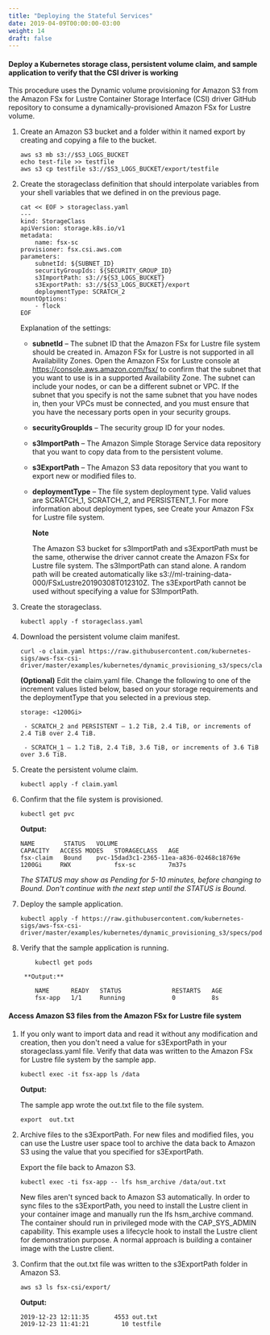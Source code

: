 ```yaml
---
title: "Deploying the Stateful Services"
date: 2019-04-09T00:00:00-03:00
weight: 14
draft: false
---
```


#### Deploy a Kubernetes storage class, persistent volume claim, and sample application to verify that the CSI driver is working

This procedure uses the Dynamic volume provisioning for Amazon S3 from the Amazon FSx for Lustre Container Storage Interface (CSI) driver GitHub repository to consume a dynamically-provisioned Amazon FSx for Lustre volume.

1. Create an Amazon S3 bucket and a folder within it named export by creating and copying a file to the bucket.
    ```
    aws s3 mb s3://$S3_LOGS_BUCKET
    echo test-file >> testfile
    aws s3 cp testfile s3://$S3_LOGS_BUCKET/export/testfile
    ```


2. Create the storageclass definition that should interpolate variables from your shell variables that we defined in on the previous page.
    ```
    cat << EOF > storageclass.yaml
    ---
    kind: StorageClass
    apiVersion: storage.k8s.io/v1
    metadata:
        name: fsx-sc
    provisioner: fsx.csi.aws.com
    parameters:
        subnetId: ${SUBNET_ID}
        securityGroupIds: ${SECURITY_GROUP_ID}
        s3ImportPath: s3://${S3_LOGS_BUCKET}
        s3ExportPath: s3://${S3_LOGS_BUCKET}/export
        deploymentType: SCRATCH_2
    mountOptions:
        - flock
    EOF
    ```

    Explanation of the settings:

    - **subnetId** – The subnet ID that the Amazon FSx for Lustre file system should be created in. Amazon FSx for Lustre is not supported in all Availability Zones. Open the Amazon FSx for Lustre console at https://console.aws.amazon.com/fsx/ to confirm that the subnet that you want to use is in a supported Availability Zone. The subnet can include your nodes, or can be a different subnet or VPC. If the subnet that you specify is not the same subnet that you have nodes in, then your VPCs must be connected, and you must ensure that you have the necessary ports open in your security groups.

    - **securityGroupIds** – The security group ID for your nodes.

    - **s3ImportPath** – The Amazon Simple Storage Service data repository that you want to copy data from to the persistent volume.

    - **s3ExportPath** – The Amazon S3 data repository that you want to export new or modified files to. 

    - **deploymentType** – The file system deployment type. Valid values are SCRATCH_1, SCRATCH_2, and PERSISTENT_1. For more information about deployment types, see Create your Amazon FSx for Lustre file system.

        **Note**

        The Amazon S3 bucket for s3ImportPath and s3ExportPath must be the same, otherwise the driver cannot create the Amazon FSx for Lustre file system. The s3ImportPath can stand alone. A random path will be created automatically like s3://ml-training-data-000/FSxLustre20190308T012310Z. The s3ExportPath cannot be used without specifying a value for S3ImportPath.

3. Create the storageclass.
    ```
    kubectl apply -f storageclass.yaml
    ```
4. Download the persistent volume claim manifest.
    ```
    curl -o claim.yaml https://raw.githubusercontent.com/kubernetes-sigs/aws-fsx-csi-driver/master/examples/kubernetes/dynamic_provisioning_s3/specs/claim.yaml
    ```
    **(Optional)** Edit the claim.yaml file. Change the following <value> to one of the increment values listed below, based on your storage requirements and the deploymentType that you selected in a previous step.

    ```
    storage: <1200Gi>
    ```

        - SCRATCH_2 and PERSISTENT – 1.2 TiB, 2.4 TiB, or increments of 2.4 TiB over 2.4 TiB.

        - SCRATCH_1 – 1.2 TiB, 2.4 TiB, 3.6 TiB, or increments of 3.6 TiB over 3.6 TiB.

5. Create the persistent volume claim.

    ```
    kubectl apply -f claim.yaml
    ```

6. Confirm that the file system is provisioned.
    ```
    kubectl get pvc
    ```

    **Output:**

    ```
    NAME        STATUS   VOLUME                                     CAPACITY   ACCESS MODES   STORAGECLASS   AGE
    fsx-claim   Bound    pvc-15dad3c1-2365-11ea-a836-02468c18769e   1200Gi     RWX            fsx-sc         7m37s
    ```

    *The STATUS may show as Pending for 5-10 minutes, before changing to Bound. Don't continue with the next step until the STATUS is Bound.*

7. Deploy the sample application.

    ```
    kubectl apply -f https://raw.githubusercontent.com/kubernetes-sigs/aws-fsx-csi-driver/master/examples/kubernetes/dynamic_provisioning_s3/specs/pod.yaml
    ```

8. Verify that the sample application is running.

    ```
        kubectl get pods
    ```
        **Output:**
    ```
        NAME      READY   STATUS              RESTARTS   AGE
        fsx-app   1/1     Running             0          8s
    ```

#### Access Amazon S3 files from the Amazon FSx for Lustre file system

1. If you only want to import data and read it without any modification and creation, then you don't need a value for s3ExportPath in your storageclass.yaml file. Verify that data was written to the Amazon FSx for Lustre file system by the sample app.

    ```
    kubectl exec -it fsx-app ls /data
    ```

    **Output:**
    
    The sample app wrote the out.txt file to the file system.

    ```
    export  out.txt
    ```

2. Archive files to the s3ExportPath. For new files and modified files, you can use the Lustre user space tool to archive the data back to Amazon S3 using the value that you specified for s3ExportPath.

    Export the file back to Amazon S3.

    ```
    kubectl exec -ti fsx-app -- lfs hsm_archive /data/out.txt
    ```

    New files aren't synced back to Amazon S3 automatically. In order to sync files to the s3ExportPath, you need to install the Lustre client in your container image and manually run the lfs hsm_archive command. The container should run in privileged mode with the CAP_SYS_ADMIN capability.
    This example uses a lifecycle hook to install the Lustre client for demonstration purpose. A normal approach is building a container image with the Lustre client.

3. Confirm that the out.txt file was written to the s3ExportPath folder in Amazon S3.

    ```
    aws s3 ls fsx-csi/export/
    ```

    **Output:**

    ```
    2019-12-23 12:11:35       4553 out.txt
    2019-12-23 11:41:21         10 testfile
    ```